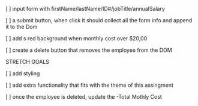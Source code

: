[ ] input form with firstName/lastName/ID#/jobTitle/annualSalary

[ ] a submit button, when click it should collect all the form info and append it to the Dom

[ ] add s red background when monthly cost over $20,00

[ ] create a delete button that removes the employee from the DOM

STRETCH GOALS

[ ] add styling

[ ] add extra functionality that fits with the theme of this assingment

[ ] once the employee is deleted, update the -Total Mothly Cost

